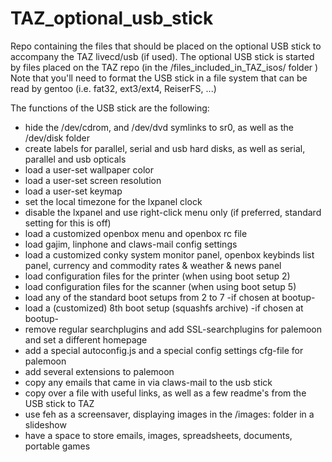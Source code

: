 # TAZ_optional_usb_stick
Repo containing the files that should be placed on the optional USB stick to accompany the TAZ livecd/usb (if used).
The optional USB stick is started by files placed on the TAZ repo (in the /files_included_in_TAZ_isos/ folder )
Note that you'll need to format the USB stick in a file system that can be read by gentoo (i.e. fat32, ext3/ext4, ReiserFS, ...)

The functions of the USB stick are the following:
* hide the /dev/cdrom, and /dev/dvd symlinks to sr0, as well as the /dev/disk folder
* create labels for parallel, serial and usb hard disks, as well as serial, parallel and usb opticals
* load a user-set wallpaper color
* load a user-set screen resolution
* load a user-set keymap
* set the local timezone for the lxpanel clock
* disable the lxpanel and use right-click menu only (if preferred, standard setting for this is off)
* load a customized openbox menu and openbox rc file
* load gajim, linphone and claws-mail config settings
* load a customized conky system monitor panel, openbox keybinds list panel, currency and commodity rates & weather & news panel
* load configuration files for the printer (when using boot setup 2)
* load configuration files for the scanner (when using boot setup 5)
* load any of the standard boot setups from 2 to 7 -if chosen at bootup-
* load a (customized) 8th boot setup (squashfs archive) -if chosen at bootup-
* remove regular searchplugins and add SSL-searchplugins for palemoon and set a different homepage
* add a special autoconfig.js and a special config settings cfg-file for palemoon
* add several extensions to palemoon
* copy any emails that came in via claws-mail to the usb stick
* copy over a file with useful links, as well as a few readme's from the USB stick to TAZ
* use feh as a screensaver, displaying images in the /images: folder in a slideshow
* have a space to store emails, images, spreadsheets, documents, portable games
